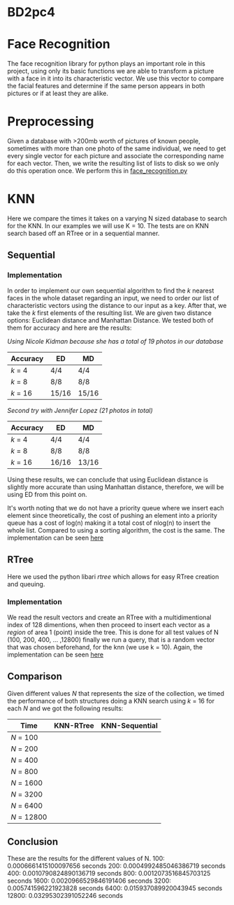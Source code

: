 # BD2pc4

# Face Recognition

The face recognition library for python plays an important role in this project, using only its basic functions we are able to transform a picture with a face in it into its characteristic vector. We use this vector to compare the facial features and determine if the same person appears in both pictures or if at least they are alike.

# Preprocessing

Given a database with >200mb worth of pictures of known people, sometimes with more than one photo of the same individual, we need to get every single vector for each picture and associate the corresponding name for each vector. Then, we write the resulting list of lists to disk so we only do this operation once. We perform this in [face_recognition.py](./face_recognition.py)

# KNN

Here we compare the times it takes on a varying N sized database to search for the KNN. In our
examples we will use K = 10. The tests are on KNN search based off an RTree or in a sequential
manner.

## Sequential
### Implementation

In order to implement our own sequential algorithm to find the *k* nearest faces in the whole dataset regarding an input, we need to order our list of characteristic vectors using the distance to our input as a key. After that, we take the *k* first elements of the resulting list. We are given two distance options: Euclidean distance and Manhattan Distance. We tested both of them for accuracy and here are the results:

*Using Nicole Kidman because she has a total of 19 photos in our database*

| Accuracy | ED    | MD    |
| -------- | ----- | ----- |
| *k* = 4  | 4/4   | 4/4   |
| *k* = 8  | 8/8   | 8/8   |
| *k* = 16 | 15/16 | 15/16 |

*Second try with Jennifer Lopez (21 photos in total)*

| Accuracy | ED    | MD    |
| -------- | ----- | ----- |
| *k* = 4  | 4/4   | 4/4   |
| *k* = 8  | 8/8   | 8/8   |
| *k* = 16 | 16/16 | 13/16 |

Using these results, we can conclude that using Euclidean distance is slightly more accurate than using Manhattan distance, therefore, we will be using ED from this point on.

It's worth noting that we do not have a priority queue where we insert each element since theoretically, the cost of pushing an element into a priority queue has a cost of log(n) making it a total cost of nlog(n) to insert the whole list. Compared to using a sorting algorithm, the cost is the same. The implementation can be seen [here](./Secuential_KNN.py)

## RTree
Here we used the python libari *rtree* which allows for easy RTree creation and queuing.

### Implementation
We read the result vectors and create an RTree with a multidimentional index of 128 dimentions, when
then proceed to insert each vector as a *region* of area 1 (point) inside the tree. This is done for
all test values of N (100, 200, 400, ... ,12800) finally we run a query, that is a random vector
that was chosen beforehand, for the knn (we use k = 10). Again, the implementation can be seen [here](./rtree_knn.py)

## Comparison

Given different values *N* that represents the size of the collection, we timed the performance of both structures doing a KNN search using *k* = 16 for each *N* and we got the following results:

| Time        | KNN-RTree | KNN-Sequential |
| ----------- | --------- | -------------- |
| *N* = 100   |           |                |
| *N* = 200   |           |                |
| *N* = 400   |           |                |
| *N* = 800   |           |                |
| *N* = 1600  |           |                |
| *N* = 3200  |           |                |
| *N* = 6400  |           |                |
| *N* = 12800 |           |                |

## Conclusion



These are the results for the different values of N.
100: 0.0006661415100097656 seconds
200: 0.0004992485046386719 seconds
400: 0.0010790824890136719 seconds
800: 0.0012073516845703125 seconds
1600: 0.0020966529846191406 seconds
3200: 0.005741596221923828 seconds
6400: 0.015937089920043945 seconds
12800: 0.03295302391052246 seconds